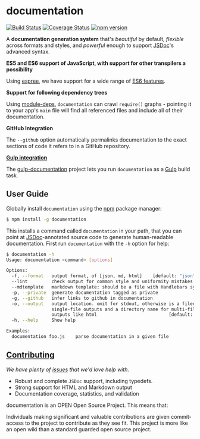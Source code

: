 # documentation

[![Build Status](https://circleci.com/gh/documentationjs/documentation.svg?style=svg)](https://circleci.com/gh/documentationjs/documentation) [![Coverage Status](https://coveralls.io/repos/documentationjs/documentation/badge.svg?branch=master)](https://coveralls.io/r/documentationjs/documentation?branch=master)
[![npm version](https://badge.fury.io/js/documentation.svg)](http://badge.fury.io/js/documentation)

A **documentation generation system** that's
_beautiful_ by default, _flexible_ across formats and styles, and
_powerful_ enough to support [JSDoc](http://usejsdoc.org/)'s advanced syntax.

**ES5 and ES6 support of JavaScript, with support for other transpilers a possibility**

Using [espree](https://github.com/eslint/espree), we have support for a wide range of [ES6 features](https://github.com/lukehoban/es6features).

**Support for following dependency trees**

Using [module-deps](https://github.com/substack/module-deps), `documentation` can
crawl `require()` graphs - pointing it to your app's `main` file will find all
referenced files and include all of their documentation.

**GitHub Integration**

The `--github` option automatically permalinks documentation to the exact
sections of code it refers to in a GitHub repository.

[**Gulp integration**](https://github.com/documentationjs/gulp-documentation)

The [gulp-documentation](https://github.com/documentationjs/gulp-documentation) project
lets you run `documentation` as a [Gulp](http://gulpjs.com/) build task.

## User Guide

Globally install `documentation` using the [npm](https://www.npmjs.com/) package manager:

```sh
$ npm install -g documentation
```

This installs a command called `documentation` in your path, that you can
point at [JSDoc](http://usejsdoc.org/)-annotated source code to generate
human-readable documentation. First run `documentation` with the `-h`
option for help:

```sh
$ documentation -h
Usage: documentation <command> [options]

Options:
  -f, --format   output format, of [json, md, html]    [default: "json"]
  --lint         check output for common style and uniformity mistakes
  --mdtemplate   markdown template: should be a file with Handlebars syntax
  -p, --private  generate documentation tagged as private
  -g, --github   infer links to github in documentation
  -o, --output   output location. omit for stdout, otherwise is a filename for
                 single-file outputs and a directory name for multi-file
                 outputs like html                           [default: "stdout"]
  -h, --help     Show help

Examples:
  documentation foo.js    parse documentation in a given file
```

## [Contributing](CONTRIBUTING.md)

_We have plenty of
[issues](https://github.com/documentationjs/documentation/issues) that we'd
love help with._

* Robust and complete `JSDoc` support, including typedefs.
* Strong support for HTML and Markdown output
* Documentation coverage, statistics, and validation

documentation is an OPEN Open Source Project. This means that:

Individuals making significant and valuable contributions are given
commit-access to the project to contribute as they see fit. This
project is more like an open wiki than a standard guarded open source project.
